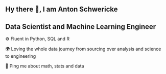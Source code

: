 ## Hy there 👋, I am Anton Schwericke
## Data Scientist and Machine Learning Engineer

⚙️ Fluent in Python, SQL and R

🌍 Loving the whole data journey from sourcing over analysis and science to engineering

💬 Ping me about math, stats and data

